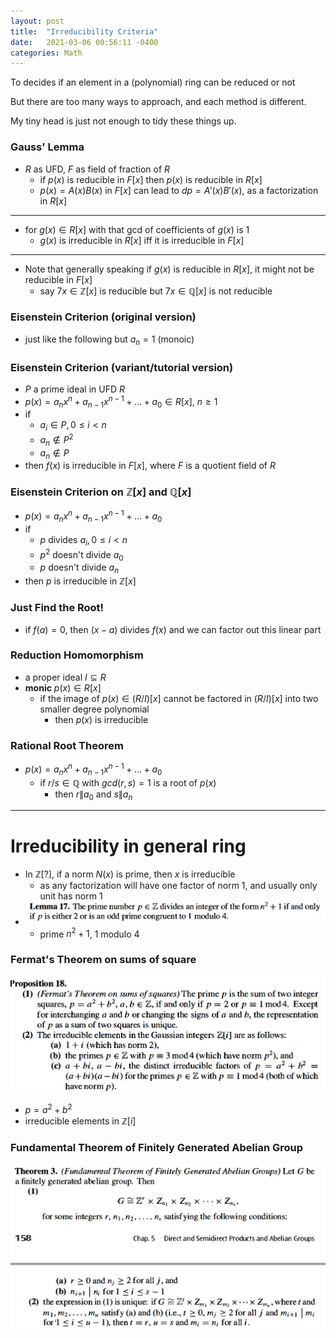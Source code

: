 ```yaml
---
layout: post
title:  "Irreducibility Criteria"
date:   2021-03-06 00:56:11 -0400
categories: Math
---
```

To decides if an element in a (polynomial) ring can be reduced or not 

But there are too many ways to approach, and each method is different.

My tiny head is just not enough to tidy these things up.

### Gauss' Lemma
* $R$ as UFD, $F$ as field of fraction of $R$
  * if $p(x)$ is reducible in $F[x]$ then $p(x)$ is reducible in $R[x]$
  * $p(x) = A(x)B(x)$ in $F[x]$ can lead to $dp = A'(x)B'(x)$, as a factorization in $R[x]$
***
* for $g(x) \in R[x]$ with that gcd of coefficients of $g(x)$ is 1
  * $g(x)$ is irreducible in $R[x]$ iff it is irreducible in $F[x]$
***
*  Note that generally speaking if $g(x)$ is reducible in $R[x]$, it might not be reducible in $F[x]$
   *  say $7x \in \mathbb{Z}[x]$ is reducible but $7x \in \mathbb{Q}[x]$ is not reducible

### Eisenstein Criterion (original version)
* just like the following but $a_n = 1$ (monoic)

### Eisenstein Criterion (variant/tutorial version)
* $P$ a prime ideal in UFD $R$
* $p(x) = a_nx^n + a_{n-1}x^{n-1} + ... + a_0 \in R[x]$, $n \ge 1$
* if
  * $a_i \in P, 0 \le i < n$
  * $a_n \not \in P^2$
  * $a_n \not \in P$
* then $f(x)$ is irreducible in $F[x]$, where $F$ is a quotient field of $R$

### Eisenstein Criterion on $\mathbb{Z}[x]$ and $\mathbb{Q}[x]$ 
* $p(x) = a_nx^n + a_{n-1}x^{n-1} + ... + a_0$
* if 
  * $p$ divides $a_i, 0 \le i < n$
  * $p^2$ doesn't divide $a_0$
  * $p$ doesn't divide $a_n$
* then $p$ is irreducible in $\mathbb{Z}[x]$


### Just Find the Root!
* if $f(a) = 0$, then $(x-a)$ divides $f(x)$ and we can factor out this linear  part

### Reduction Homomorphism
* a proper ideal $I \subseteq R$
* **monic** $p(x) \in R[x]$
  * if the image of $p(x) \in (R/I)[x]$ cannot be factored in $(R/I)[x]$ into two smaller degree polynomial
    * then $p(x)$ is irreducible

### Rational Root Theorem
* $p(x) = a_nx^n + a_{n-1}x^{n-1} + ... + a_0$
  * if $r/s \in \mathbb{Q}$ with $gcd(r,s) = 1$ is a root of $p(x)$
    * then $r \| a_0$ and $s \| a_n$

***
# Irreducibility in general ring

* In $\mathbb{Z}[?]$, if a norm $N(x)$ is prime, then $x$ is irreducible
  * as any factorization will have one factor of norm 1, and usually only unit has norm 1
* ![](/assets/img/2021-03-06-23-59-08.png)
  * prime $n^2+1$, 1 modulo 4
### Fermat's Theorem on sums of square
![](/assets/img/2021-03-07-00-06-22.png)
* $p = a^2+b^2$
* irreducible elements in $\mathbb{Z}[i]$

### Fundamental Theorem of Finitely Generated Abelian Group

![](/assets/img/2021-03-08-13-20-52.png)